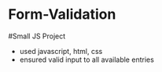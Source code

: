 # Form-Validation
#Small JS Project
- used javascript, html, css
- ensured valid input to all available entries
